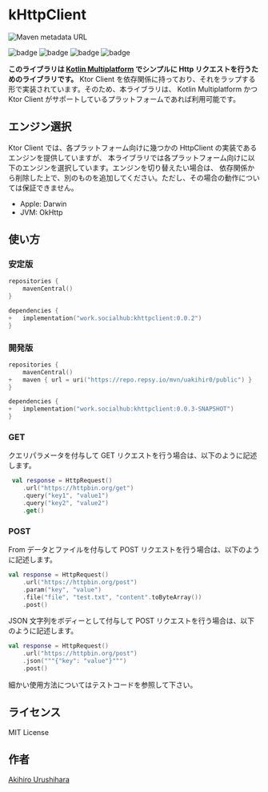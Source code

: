 # kHttpClient

![Maven metadata URL](https://img.shields.io/maven-metadata/v?metadataUrl=https%3A%2F%2Frepo.repsy.io%2Fmvn%2Fuakihir0%2Fpublic%2Fwork%2Fsocialhub%2Fkhttpclient%2Fmaven-metadata.xml&link=https%3A%2F%2Frepo.repsy.io%2Fmvn%2Fuakihir0%2Fpublic%2Fwork%2Fsocialhub%2Fkhttpclient%2F)

![badge][badge-js]
![badge][badge-jvm]
![badge][badge-ios]
![badge][badge-mac]

**このライブラリは [Kotlin Multiplatform](https://kotlinlang.org/docs/multiplatform.html) でシンプルに Http リクエストを行うためのライブラリです。**
Ktor Client を依存関係に持っており、それをラップする形で実装されています。そのため、本ライブラリは、
Kotlin Multiplatform かつ Ktor Client がサポートしているプラットフォームであれば利用可能です。

## エンジン選択

Ktor Client では、各プラットフォーム向けに幾つかの HttpClient の実装であるエンジンを提供していますが、
本ライブラリでは各プラットフォーム向けに以下のエンジンを選択しています。エンジンを切り替えたい場合は、
依存関係から削除した上で、別のものを追加してください。ただし、その場合の動作については保証できません。

* Apple: Darwin
* JVM: OkHttp

## 使い方

### 安定版

```kotlin:build.gradle.kts
repositories {
    mavenCentral()
}

dependencies {
+   implementation("work.socialhub:khttpclient:0.0.2")
}
```

### 開発版

```kotlin:build.gradle.kts
repositories {
    mavenCentral()
+   maven { url = uri("https://repo.repsy.io/mvn/uakihir0/public") }
}

dependencies {
+   implementation("work.socialhub:khttpclient:0.0.3-SNAPSHOT")
}
```

### GET

クエリパラメータを付与して GET リクエストを行う場合は、以下のように記述します。

```kotlin
 val response = HttpRequest()
    .url("https://httpbin.org/get")
    .query("key1", "value1")
    .query("key2", "value2")
    .get()
```

### POST

From データとファイルを付与して POST リクエストを行う場合は、以下のように記述します。

```kotlin
val response = HttpRequest()
    .url("https://httpbin.org/post")
    .param("key", "value")
    .file("file", "test.txt", "content".toByteArray())
    .post()
```

JSON 文字列をボディーとして付与して POST リクエストを行う場合は、以下のように記述します。

```kotlin
val response = HttpRequest()
    .url("https://httpbin.org/post")
    .json("""{"key": "value"}""")
    .post()
```

細かい使用方法についてはテストコードを参照して下さい。

## ライセンス

MIT License

## 作者

[Akihiro Urushihara](https://github.com/uakihir0)


[badge-android]: http://img.shields.io/badge/-android-6EDB8D.svg
[badge-android-native]: http://img.shields.io/badge/support-[AndroidNative]-6EDB8D.svg
[badge-wearos]: http://img.shields.io/badge/-wearos-8ECDA0.svg
[badge-jvm]: http://img.shields.io/badge/-jvm-DB413D.svg
[badge-js]: http://img.shields.io/badge/-js-F8DB5D.svg
[badge-js-ir]: https://img.shields.io/badge/support-[IR]-AAC4E0.svg
[badge-nodejs]: https://img.shields.io/badge/-nodejs-68a063.svg
[badge-linux]: http://img.shields.io/badge/-linux-2D3F6C.svg
[badge-windows]: http://img.shields.io/badge/-windows-4D76CD.svg
[badge-wasm]: https://img.shields.io/badge/-wasm-624FE8.svg
[badge-apple-silicon]: http://img.shields.io/badge/support-[AppleSilicon]-43BBFF.svg
[badge-ios]: http://img.shields.io/badge/-ios-CDCDCD.svg
[badge-mac]: http://img.shields.io/badge/-macos-111111.svg
[badge-watchos]: http://img.shields.io/badge/-watchos-C0C0C0.svg
[badge-tvos]: http://img.shields.io/badge/-tvos-808080.svg